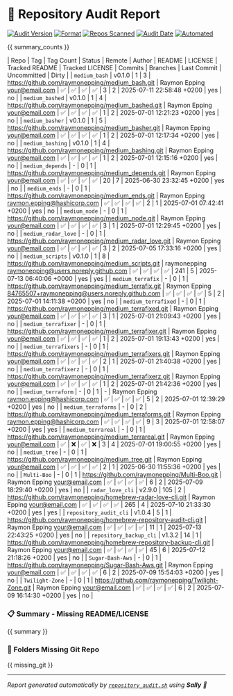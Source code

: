 # 🧾 Repository Audit Report

[![Audit Version](https://img.shields.io/badge/audit-v1.0.4-purple.svg)](#)
[![Format](https://img.shields.io/badge/format-markdown-orange.svg)](#)
[![Repos Scanned](https://img.shields.io/badge/repos-24-blue.svg)](#)
[![Audit Date](https://img.shields.io/badge/date-2025--07--13--223A45-green.svg)](#)
[![Automated](https://img.shields.io/badge/powered--by-Sally-ff69b4.svg?logo=github)](#)

{{ summary_counts }}

| Repo | Tag | Tag Count | Status | Remote | Author | README | LICENSE | Tracked README | Tracked LICENSE | Commits | Branches | Last Commit | Uncommitted | Dirty |
| `medium_bash` | v0.1.0 | 1 | 3 | https://github.com/raymonepping/medium_bash.git | Raymon Epping <your@email.com> | ✅ | ✅ | ✅ | ✅ | 3 | 2 | 2025-07-11 22:58:48 +0200 | yes | no |
| `medium_bashed` | v0.1.0 | 1 | 4 | https://github.com/raymonepping/medium_bashed.git | Raymon Epping <your@email.com> | ✅ | ✅ | ✅ | ✅ | 1 | 2 | 2025-07-01 12:21:23 +0200 | yes | no |
| `medium_basher` | v0.1.0 | 1 | 5 | https://github.com/raymonepping/medium_basher.git | Raymon Epping <your@email.com> | ✅ | ✅ | ✅ | ✅ | 1 | 2 | 2025-07-01 12:17:34 +0200 | yes | no |
| `medium_bashing` | v0.1.0 | 1 | 4 | https://github.com/raymonepping/medium_bashing.git | Raymon Epping <your@email.com> | ✅ | ✅ | ✅ | ✅ | 1 | 2 | 2025-07-01 12:15:16 +0200 | yes | no |
| `medium_depends` | - | 0 | 1 | https://github.com/raymonepping/medium_depends.git | Raymon Epping <your@email.com> | ✅ | ✅ | ✅ | ✅ | 20 | 7 | 2025-06-30 23:32:45 +0200 | yes | no |
| `medium_ends` | - | 0 | 1 | https://github.com/raymonepping/medium_ends.git | Raymon Epping <raymon.epping@hashicorp.com> | ✅ | ✅ | ✅ | ✅ | 2 | 1 | 2025-07-01 07:42:41 +0200 | yes | no |
| `medium_node` | - | 0 | 1 | https://github.com/raymonepping/medium_node.git | Raymon Epping <your@email.com> | ✅ | ✅ | ✅ | ✅ | 3 | 1 | 2025-07-01 12:29:45 +0200 | yes | no |
| `medium_radar_love` | - | 0 | 1 | https://github.com/raymonepping/medium_radar_love.git | Raymon Epping <your@email.com> | ✅ | ✅ | ✅ | ✅ | 3 | 2 | 2025-07-05 17:33:16 +0200 | yes | no |
| `medium_scripts` | v0.1.0 | 1 | 8 | https://github.com/raymonepping/medium_scripts.git | raymonepping <raymonepping@users.noreply.github.com> | ✅ | ✅ | ✅ | ✅ | 241 | 5 | 2025-07-13 06:40:06 +0000 | yes | yes |
| `medium_terrafix` | - | 0 | 1 | https://github.com/raymonepping/medium_terrafix.git | Raymon Epping <84765507+raymonepping@users.noreply.github.com> | ✅ | ✅ | ✅ | ✅ | 5 | 2 | 2025-07-01 14:11:38 +0200 | yes | no |
| `medium_terrafixed` | - | 0 | 1 | https://github.com/raymonepping/medium_terrafixed.git | Raymon Epping <your@email.com> | ✅ | ✅ | ✅ | ✅ | 3 | 1 | 2025-07-01 21:09:43 +0200 | yes | no |
| `medium_terrafixer` | - | 0 | 1 | https://github.com/raymonepping/medium_terrafixer.git | Raymon Epping <your@email.com> | ✅ | ✅ | ✅ | ✅ | 1 | 2 | 2025-07-01 19:13:43 +0200 | yes | no |
| `medium_terrafixers` | - | 0 | 1 | https://github.com/raymonepping/medium_terrafixers.git | Raymon Epping <your@email.com> | ✅ | ✅ | ✅ | ✅ | 2 | 1 | 2025-07-01 21:40:38 +0200 | yes | no |
| `medium_terrafixerz` | - | 0 | 1 | https://github.com/raymonepping/medium_terrafixerz.git | Raymon Epping <your@email.com> | ✅ | ✅ | ✅ | ✅ | 1 | 2 | 2025-07-01 21:42:36 +0200 | yes | no |
| `medium_terraform` | - | 0 | 1 | - | Raymon Epping <raymon.epping@hashicorp.com> | ✅ | ✅ | ✅ | ✅ | 5 | 2 | 2025-07-01 12:39:29 +0200 | yes | no |
| `medium_terraforms` | - | 0 | 2 | https://github.com/raymonepping/medium_terraforms.git | Raymon Epping <raymon.epping@hashicorp.com> | ✅ | ✅ | ✅ | ✅ | 9 | 3 | 2025-07-01 12:58:07 +0200 | yes | yes |
| `medium_terrareal` | - | 0 | 1 | https://github.com/raymonepping/medium_terrareal.git | Raymon Epping <your@email.com> | ✅ | ❌ | ✅ | ❌ | 3 | 4 | 2025-07-01 19:00:55 +0200 | yes | no |
| `medium_tree` | - | 0 | 1 | https://github.com/raymonepping/medium_tree.git | Raymon Epping <your@email.com> | ✅ | ✅ | ✅ | ✅ | 2 | 1 | 2025-06-30 11:55:36 +0200 | yes | no |
| `Multi-Boo` | - | 0 | 1 | https://github.com/raymonepping/Multi-Boo.git | Raymon Epping <your@email.com> | ✅ | ✅ | ✅ | ✅ | 6 | 2 | 2025-07-09 18:29:40 +0200 | yes | no |
| `radar_love_cli` | v2.9.0 | 105 | 2 | https://github.com/raymonepping/homebrew-radar-love-cli.git | Raymon Epping <your@email.com> | ✅ | ✅ | ✅ | ✅ | 265 | 4 | 2025-07-10 21:33:30 +0200 | yes | yes |
| `repository_audit_cli` | v1.0.4 | 5 | 1 | https://github.com/raymonepping/homebrew-repository-audit-cli.git | Raymon Epping <your@email.com> | ✅ | ✅ | ✅ | ✅ | 11 | 1 | 2025-07-13 22:43:25 +0200 | yes | no |
| `repository_backup_cli` | v1.3.2 | 14 | 1 | https://github.com/raymonepping/homebrew-repository-backup-cli.git | Raymon Epping <your@email.com> | ✅ | ✅ | ✅ | ✅ | 45 | 6 | 2025-07-12 21:18:26 +0200 | yes | no |
| `Sugar-Bash-Aws` | - | 0 | 1 | https://github.com/raymonepping/Sugar-Bash-Aws.git | Raymon Epping <your@email.com> | ✅ | ✅ | ✅ | ✅ | 6 | 2 | 2025-07-09 15:54:03 +0200 | yes | no |
| `Twilight-Zone` | - | 0 | 1 | https://github.com/raymonepping/Twilight-Zone.git | Raymon Epping <your@email.com> | ✅ | ✅ | ✅ | ✅ | 6 | 2 | 2025-07-09 16:14:30 +0200 | yes | no |

### 📋 Summary - Missing README/LICENSE
{{ summary }}

### 🚫 Folders Missing Git Repo
{{ missing_git }}

---
_Report generated automatically by [`repository_audit.sh`](https://github.com/raymonepping/medium_scripts) using **Sally** 🦾_
